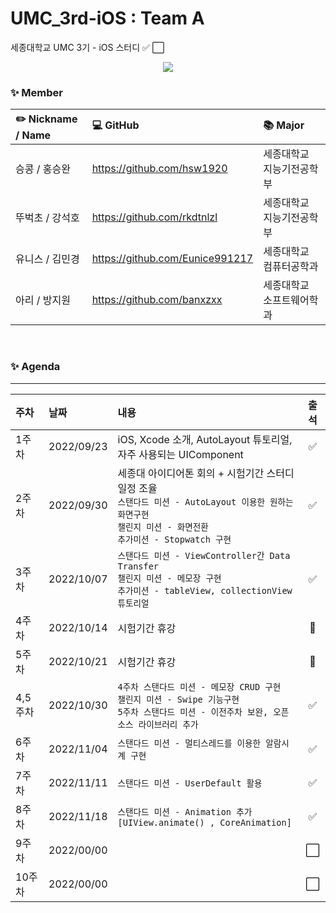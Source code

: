 # UMC_3rd-iOS : Team A
세종대학교 UMC 3기 - iOS 스터디 ✅ ⬜

<p align="center"><img src="https://user-images.githubusercontent.com/66902876/190977109-6432ee66-89d2-4513-aafe-cc0cbb034d96.png"></p>

### ✨ Member 
|✏️ Nickname / Name|💻 GitHub|📚 Major|
|:---|:---|:---|
|승콩 / 홍승완|https://github.com/hsw1920| 세종대학교 지능기전공학부|
|뚜벅초 / 강석호|https://github.com/rkdtnlzl| 세종대학교 지능기전공학부|
|유니스 / 김민경|https://github.com/Eunice991217| 세종대학교 컴퓨터공학과|
|아리 / 방지원|https://github.com/banxzxx| 세종대학교 소프트웨어학과|

<br>

### ✨ Agenda
---
|주차|날짜|내용|출석|
|:---|:---|:---|:---:|
|1주차|2022/09/23|iOS, Xcode 소개, AutoLayout 튜토리얼, 자주 사용되는 UIComponent|✅|
|2주차|2022/09/30|세종대 아이디어톤 회의 + 시험기간 스터디 일정 조율<br> `스탠다드 미션 - AutoLayout 이용한 원하는 화면구현`<br>`챌린지 미션 - 화면전환`<br>`추가미션 - Stopwatch 구현`|✅|
|3주차|2022/10/07|`스탠다드 미션 - ViewController간 Data Transfer`<br>`챌린지 미션 - 메모장 구현`<br>`추가미션 - tableView, collectionView 튜토리얼`|✅|
|4주차|2022/10/14|시험기간 휴강|🛑|
|5주차|2022/10/21|시험기간 휴강|🛑|
|4,5주차|2022/10/30|`4주차 스탠다드 미션 - 메모장 CRUD 구현`<br>`챌린지 미션 - Swipe 기능구현`<br>`5주차 스탠다드 미션 - 이전주차 보완, 오픈소스 라이브러리 추가`|✅|
|6주차|2022/11/04|`스탠다드 미션 - 멀티스레드를 이용한 알람시계 구현`|✅|
|7주차|2022/11/11|`스탠다드 미션 - UserDefault 활용`|✅|
|8주차|2022/11/18|`스탠다드 미션 - Animation 추가[UIView.animate() , CoreAnimation]`|✅|
|9주차|2022/00/00||⬜|
|10주차|2022/00/00||⬜|

<br>
